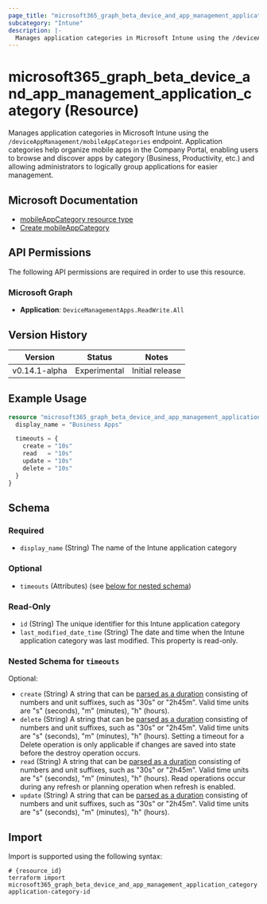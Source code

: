 ```yaml
---
page_title: "microsoft365_graph_beta_device_and_app_management_application_category Resource - terraform-provider-microsoft365"
subcategory: "Intune"
description: |-
  Manages application categories in Microsoft Intune using the /deviceAppManagement/mobileAppCategories endpoint. Application categories help organize mobile apps in the Company Portal, enabling users to browse and discover apps by category (Business, Productivity, etc.) and allowing administrators to logically group applications for easier management.
---
```


# microsoft365_graph_beta_device_and_app_management_application_category (Resource)

Manages application categories in Microsoft Intune using the `/deviceAppManagement/mobileAppCategories` endpoint. Application categories help organize mobile apps in the Company Portal, enabling users to browse and discover apps by category (Business, Productivity, etc.) and allowing administrators to logically group applications for easier management.

## Microsoft Documentation

- [mobileAppCategory resource type](https://learn.microsoft.com/en-us/graph/api/resources/intune-apps-mobileappcategory?view=graph-rest-beta)
- [Create mobileAppCategory](https://learn.microsoft.com/en-us/graph/api/intune-apps-mobileappcategory-create?view=graph-rest-beta)

## API Permissions

The following API permissions are required in order to use this resource.

### Microsoft Graph

- **Application**: `DeviceManagementApps.ReadWrite.All`

## Version History

| Version | Status | Notes |
|---------|--------|-------|
| v0.14.1-alpha | Experimental | Initial release |

## Example Usage

```terraform
resource "microsoft365_graph_beta_device_and_app_management_application_category" "example" {
  display_name = "Business Apps"

  timeouts = {
    create = "10s"
    read   = "10s"
    update = "10s"
    delete = "10s"
  }
}
```

<!-- schema generated by tfplugindocs -->
## Schema

### Required

- `display_name` (String) The name of the Intune application category

### Optional

- `timeouts` (Attributes) (see [below for nested schema](#nestedatt--timeouts))

### Read-Only

- `id` (String) The unique identifier for this Intune application category
- `last_modified_date_time` (String) The date and time when the Intune application category was last modified. This property is read-only.

<a id="nestedatt--timeouts"></a>
### Nested Schema for `timeouts`

Optional:

- `create` (String) A string that can be [parsed as a duration](https://pkg.go.dev/time#ParseDuration) consisting of numbers and unit suffixes, such as "30s" or "2h45m". Valid time units are "s" (seconds), "m" (minutes), "h" (hours).
- `delete` (String) A string that can be [parsed as a duration](https://pkg.go.dev/time#ParseDuration) consisting of numbers and unit suffixes, such as "30s" or "2h45m". Valid time units are "s" (seconds), "m" (minutes), "h" (hours). Setting a timeout for a Delete operation is only applicable if changes are saved into state before the destroy operation occurs.
- `read` (String) A string that can be [parsed as a duration](https://pkg.go.dev/time#ParseDuration) consisting of numbers and unit suffixes, such as "30s" or "2h45m". Valid time units are "s" (seconds), "m" (minutes), "h" (hours). Read operations occur during any refresh or planning operation when refresh is enabled.
- `update` (String) A string that can be [parsed as a duration](https://pkg.go.dev/time#ParseDuration) consisting of numbers and unit suffixes, such as "30s" or "2h45m". Valid time units are "s" (seconds), "m" (minutes), "h" (hours).

## Import

Import is supported using the following syntax:

```shell
# {resource_id}
terraform import microsoft365_graph_beta_device_and_app_management_application_category.example application-category-id
```

